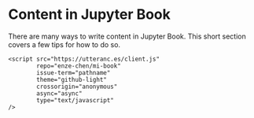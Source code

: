 Content in Jupyter Book
=======================

There are many ways to write content in Jupyter Book. This short section
covers a few tips for how to do so.

```{raw} html
<script src="https://utteranc.es/client.js"
        repo="enze-chen/mi-book"
        issue-term="pathname"
        theme="github-light"
        crossorigin="anonymous"
        async="async"
        type="text/javascript"
/>
```